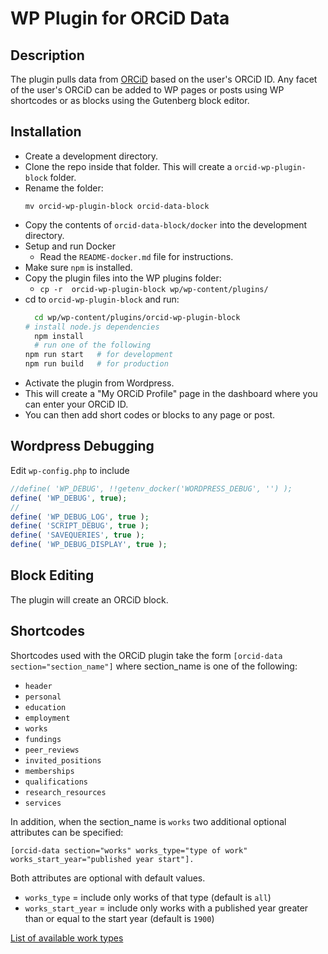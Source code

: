 # WP Plugin for ORCiD Data

## Description

The plugin pulls data from [ORCiD](http://orcid.org) based on the user's ORCiD ID.
Any facet of the user's ORCiD can be added to WP pages or posts using WP shortcodes or as blocks 
using the Gutenberg block editor.

## Installation
- Create a development directory.
- Clone the repo inside that folder. This will create a `orcid-wp-plugin-block` folder.
- Rename the folder:
  ```
  mv orcid-wp-plugin-block orcid-data-block
  ```
- Copy the contents of `orcid-data-block/docker` into the development directory.
- Setup and run Docker
	- Read the `README-docker.md` file for instructions. 
- Make sure `npm` is installed.
- Copy the plugin files into the WP plugins folder:
	- `cp -r  orcid-wp-plugin-block wp/wp-content/plugins/`
- cd to `orcid-wp-plugin-block` and run:
  ```sh
	cd wp/wp-content/plugins/orcid-wp-plugin-block
  # install node.js dependencies
	npm install
	# run one of the following
  npm run start   # for development
  npm run build   # for production
  ```
- Activate the plugin from Wordpress.
- This will create a "My ORCiD Profile" page in the dashboard where you can
  enter your ORCiD ID.
- You can then add short codes or blocks to any page or post.

## Wordpress Debugging
Edit `wp-config.php` to include
```php
//define( 'WP_DEBUG', !!getenv_docker('WORDPRESS_DEBUG', '') );
define( 'WP_DEBUG', true);
//
define( 'WP_DEBUG_LOG', true );
define( 'SCRIPT_DEBUG', true );
define( 'SAVEQUERIES', true );
define( 'WP_DEBUG_DISPLAY', true );
```

## Block Editing
The plugin will create an ORCiD block.

## Shortcodes
Shortcodes used with the ORCiD plugin take the form `[orcid-data section="section_name"]`
where section_name is one of the following:
- `header`
- `personal`
- `education`
- `employment`
- `works`
- `fundings`
- `peer_reviews`
- `invited_positions`
- `memberships`
- `qualifications`
- `research_resources`
- `services`

In addition, when the section_name is `works` two additional optional attributes can be specified:

`[orcid-data section="works" works_type="type of work" works_start_year="published year start"].`

Both attributes are optional with default values.

- `works_type` = include only works of that type (default is `all`)
- `works_start_year` = include only works with a published year greater than or equal to 
  the start year (default is `1900`)

[List of available work types](https://github.com/ORCID/orcid-model/blob/master/src/main/java/org/orcid/jaxb/model/common/WorkType.java)
